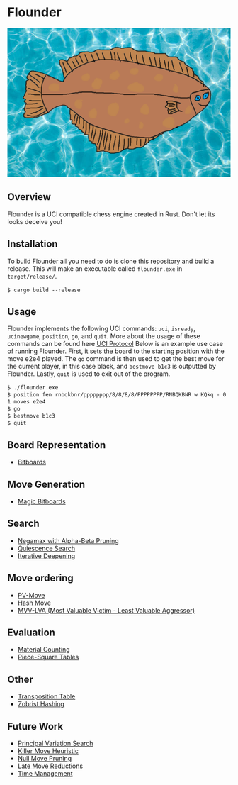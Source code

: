 # Flounder

![Flounder](./img/flounder.png)

## Overview
Flounder is a UCI compatible chess engine created in Rust. Don't let its looks deceive you!

## Installation
To build Flounder all you need to do is clone this repository and build a release. This will make an executable called `flounder.exe` in `target/release/`.
```
$ cargo build --release
```

## Usage
Flounder implements the following UCI commands: `uci`, `isready`, `ucinewgame`, `position`, `go`, and `quit`. More about the usage of these commands can be found here [UCI Protocol](https://backscattering.de/chess/uci/)
Below is an example use case of running Flounder. First, it sets the board to the starting position with the move e2e4 played. The `go` command is then used to get the best move for the current player, in this case black, and `bestmove b1c3` is outputted by Flounder. Lastly, `quit` is used to exit out of the program.
```
$ ./flounder.exe
$ position fen rnbqkbnr/pppppppp/8/8/8/8/PPPPPPPP/RNBQKBNR w KQkq - 0 1 moves e2e4
$ go
$ bestmove b1c3
$ quit
```

## Board Representation
- [Bitboards](https://www.chessprogramming.org/Bitboards)

## Move Generation
- [Magic Bitboards](https://www.chessprogramming.org/Magic_Bitboards)

## Search
- [Negamax with Alpha-Beta Pruning](https://www.chessprogramming.org/Alpha-Beta)
- [Quiescence Search](https://www.chessprogramming.org/Quiescence_Search)
- [Iterative Deepening](https://www.chessprogramming.org/Iterative_Deepening)

## Move ordering
- [PV-Move](https://www.chessprogramming.org/PV-Move)
- [Hash Move](https://www.chessprogramming.org/Hash_Move)
- [MVV-LVA (Most Valuable Victim - Least Valuable Aggressor)](https://www.chessprogramming.org/MVV-LVA)

## Evaluation
- [Material Counting](https://www.chessprogramming.org/Material) 
- [Piece-Square Tables](https://www.chessprogramming.org/Piece-Square_Tables) 

## Other
- [Transposition Table](https://www.chessprogramming.org/Transposition_Table) 
- [Zobrist Hashing](https://www.chessprogramming.org/Zobrist_Hashing) 

## Future Work
- [Principal Variation Search](https://www.chessprogramming.org/Principal_Variation_Search) 
- [Killer Move Heuristic](https://www.chessprogramming.org/Killer_Move) 
- [Null Move Pruning](https://www.chessprogramming.org/Null_Move_Pruning) 
- [Late Move Reductions](https://www.chessprogramming.org/Null_Move_Pruning) 
- [Time Management](https://www.chessprogramming.org/Time_Management) 

